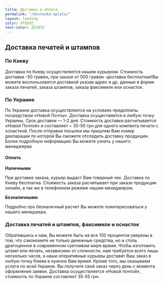 ```yaml
---
title: Доставка и оплата
permalink: "/dostavka-oplata/"
layout: landing
color: FFEE92
text-color: 2E3033
---
```


## Доставка печатей и штампов ##
### По Киеву ###
Доставка по Киеву осуществляется нашим курьером. Стоимость доставки -50 гривен, при заказе от 500 гривен -доставка бесплатная!Вы можете воспользоватся доставкой указав адрес и др. данные в форме заказа печатей, заказа штампов, заказа факсимиле или оснасток.

### По Украине ###
По Украине доставка осуществляется на условиях предоплаты посредством «Новой Почты». Доставка осуществяется в любую точку Украины. Срок доставки — 1-2 дня. Стоимость доставки расчитывается «Новой Почтой» и составляет ~ 35-50 грн для одного компекта печати с оснасткой. После отправки посылки мы пришлем Вам номер декларации по которой Вы сможете отследить доставку продукции. Более подробную информацию Вы можете узнать у нашего менеджерва

#### Оплата ####
**Наличными**

При доставке заказа, курьер выдаст Вам товарный чек. Доставка по Киеву бесплатна. Стоимость заказа расчитывает при заказе продукции онлайн, а так же в телефонном режиме нашим менеджером.

**Безналичными**

Подробно про безналичный расчет Вы можете поинтересоваться у нашего менеджера.

### Доставка печатей и штампов, факсимиле и оснасток ###
Обратившись к нам, Вы можете быть на все 100 процентов уверены в том, что сэкономите не только денежные средства, но и столь драгоценное в современном суетливом мире время. Чтобы изготовить штамп или печать, независимо от сложности, нам требуется всего лишь несколько часов, а наши оперативные курьеры доставят Ваш заказ в любую точку Киева в нужное Вам время. Кроме того, мы оказываем услуги по  всей Украине. Вы получите свой заказ через день с момента оформления заявки. Доставка осуществляется «Новой почтой», стоимость по Украине составляет 35-55 грн.

